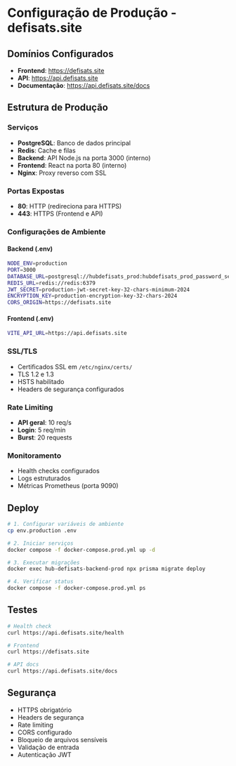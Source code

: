 # Configuração de Produção - defisats.site

## Domínios Configurados

- **Frontend**: https://defisats.site
- **API**: https://api.defisats.site
- **Documentação**: https://api.defisats.site/docs

## Estrutura de Produção

### Serviços
- **PostgreSQL**: Banco de dados principal
- **Redis**: Cache e filas
- **Backend**: API Node.js na porta 3000 (interno)
- **Frontend**: React na porta 80 (interno)
- **Nginx**: Proxy reverso com SSL

### Portas Expostas
- **80**: HTTP (redireciona para HTTPS)
- **443**: HTTPS (Frontend e API)

### Configurações de Ambiente

#### Backend (.env)
```bash
NODE_ENV=production
PORT=3000
DATABASE_URL=postgresql://hubdefisats_prod:hubdefisats_prod_password_secure_2024@postgres:5432/hubdefisats_prod?schema=public
REDIS_URL=redis://redis:6379
JWT_SECRET=production-jwt-secret-key-32-chars-minimum-2024
ENCRYPTION_KEY=production-encryption-key-32-chars-2024
CORS_ORIGIN=https://defisats.site
```

#### Frontend (.env)
```bash
VITE_API_URL=https://api.defisats.site
```

### SSL/TLS
- Certificados SSL em `/etc/nginx/certs/`
- TLS 1.2 e 1.3
- HSTS habilitado
- Headers de segurança configurados

### Rate Limiting
- **API geral**: 10 req/s
- **Login**: 5 req/min
- **Burst**: 20 requests

### Monitoramento
- Health checks configurados
- Logs estruturados
- Métricas Prometheus (porta 9090)

## Deploy

```bash
# 1. Configurar variáveis de ambiente
cp env.production .env

# 2. Iniciar serviços
docker compose -f docker-compose.prod.yml up -d

# 3. Executar migrações
docker exec hub-defisats-backend-prod npx prisma migrate deploy

# 4. Verificar status
docker compose -f docker-compose.prod.yml ps
```

## Testes

```bash
# Health check
curl https://api.defisats.site/health

# Frontend
curl https://defisats.site

# API docs
curl https://api.defisats.site/docs
```

## Segurança

- HTTPS obrigatório
- Headers de segurança
- Rate limiting
- CORS configurado
- Bloqueio de arquivos sensíveis
- Validação de entrada
- Autenticação JWT
